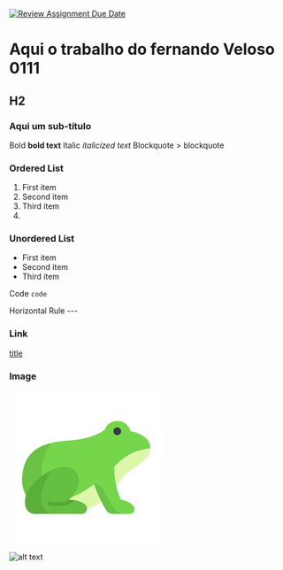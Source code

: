 [![Review Assignment Due Date](https://classroom.github.com/assets/deadline-readme-button-22041afd0340ce965d47ae6ef1cefeee28c7c493a6346c4f15d667ab976d596c.svg)](https://classroom.github.com/a/ipevJCXR)
# Aqui o trabalho do fernando Veloso 0111
## H2
### Aqui um sub-título
Bold 	**bold text**
Italic 	*italicized text*
Blockquote 	> blockquote

### Ordered List 	
1. First item
2. Second item
3. Third item
4. 
### Unordered List 	
- First item
- Second item
- Third item

Code 	`code`

Horizontal Rule 	---

### Link 	
[title](https://www.example.com)

### Image 	
![desenho do Asteroide](asteroid.png)


![alt text](http://url/to/img.png)

